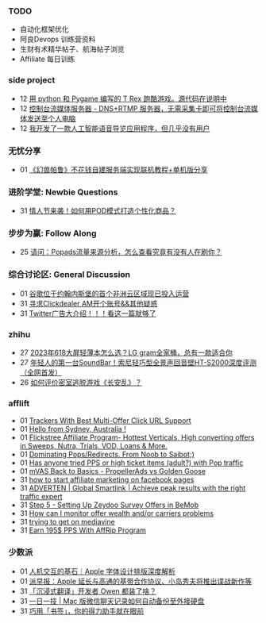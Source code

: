 ### TODO
-  自动化框架优化
-  阿良Devops 训练营资料
-  生财有术精华帖子、航海帖子浏览
-  Affiliate 每日训练

### side project
<!-- sideproject:START -->
-  12 [用 python 和 Pygame 编写的 T Rex 跑酷游戏。源代码在说明中](https://www.youtube.com/watch?v=pZySIXSelCA)
-  12 [控制台流媒体服务器 - DNS+RTMP 服务器，无需采集卡即可将控制台流媒体发送至个人电脑](https://github.com/Aioros/console-streaming-server)
-  12 [我开发了一款人工智能语音导览应用程序，但几乎没有用户](https://www.reddit.com/r/SideProject/comments/18gpp0e/ive_built_an_ai_audio_tour_app_but_have_almost_no/)<!-- sideproject:END -->


### 无忧分享
<!-- ruyo:START -->
-  01 [《幻兽帕鲁》不花钱自建服务端实现联机教程+单机版分享](https://51.ruyo.net/18604.html)<!-- ruyo:END -->

### 进阶学堂: Newbie Questions
<!-- advertcn1:START -->
-  31 [情人节来袭！如何用POD模式打造个性化商品？](https://www.advertcn.com/thread-113881-1-1.html)<!-- advertcn1:END -->

### 步步为赢: Follow Along
<!-- advertcn2:START -->
-  25 [请问：Popads流量来源分析，怎么查看究竟有没有人在刷你？](https://www.advertcn.com/thread-113807-1-1.html)<!-- advertcn2:END -->

### 综合讨论区: General Discussion
<!-- advertcn3:START -->
-  01 [谷歌位于约翰内斯堡的首个非洲云区域现已投入运营](https://www.advertcn.com/thread-113886-1-1.html)
-  31 [寻求Clickdealer AM开个账号&amp;&amp;其他疑惑](https://www.advertcn.com/thread-113884-1-1.html)
-  31 [Twitter广告大介绍！！！看这一篇就够了](https://www.advertcn.com/thread-113880-1-1.html)<!-- advertcn3:END -->


### zhihu
<!-- zhihu:START -->
-  27 [2023年618大屏轻薄本怎么选？LG gram全家桶，总有一款适合你](http://zhuanlan.zhihu.com/p/632641888?utm_campaign=rss&utm_medium=rss&utm_source=rss&utm_content=title)
-  27 [年轻人的第一台SoundBar！索尼轻巧型全景声回音壁HT-S2000深度评测（全网首发）](http://zhuanlan.zhihu.com/p/630990296?utm_campaign=rss&utm_medium=rss&utm_source=rss&utm_content=title)
-  26 [如何评价密室逃脱游戏《长安乱》？](http://www.zhihu.com/question/563950552/answer/3045961312?utm_campaign=rss&utm_medium=rss&utm_source=rss&utm_content=title)<!-- zhihu:END -->

### afflift
<!-- afflift:START -->
-  01 [Trackers With Best Multi-Offer Click URL Support](https://afflift.com/f/threads/trackers-with-best-multi-offer-click-url-support.12467/)
-  01 [Hello from Sydney, Australia !](https://afflift.com/f/threads/hello-from-sydney-australia.12568/)
-  01 [Flickstree Affiliate Program- Hottest Verticals, High converting offers in Sweeps, Nutra, Trials, VOD, Loans &amp; More.](https://afflift.com/f/threads/flickstree-affiliate-program-hottest-verticals-high-converting-offers-in-sweeps-nutra-trials-vod-loans-more.12567/)
-  01 [Dominating Pops/Redirects. From Noob to Saibot;&rpar;](https://afflift.com/f/threads/dominating-pops-redirects-from-noob-to-saibot.12496/)
-  01 [Has anyone tried PPS or high ticket items &lpar;adult?&rpar; with Pop traffic](https://afflift.com/f/threads/has-anyone-tried-pps-or-high-ticket-items-adult-with-pop-traffic.12566/)
-  01 [mVAS Back to Basics - PropellerAds vs Golden Goose](https://afflift.com/f/threads/mvas-back-to-basics-propellerads-vs-golden-goose.12558/)
-  31 [how to start affiliate marketing on facebook pages](https://afflift.com/f/threads/how-to-start-affiliate-marketing-on-facebook-pages.12565/)
-  31 [ADVERTEN | Global Smartlink | Achieve peak results with the right traffic expert](https://afflift.com/f/threads/adverten-global-smartlink-achieve-peak-results-with-the-right-traffic-expert.7526/)
-  31 [Step 5 - Setting Up Zeydoo Survey Offers in BeMob](https://afflift.com/f/threads/step-5-setting-up-zeydoo-survey-offers-in-bemob.7476/)
-  31 [How can I monitor offer wealth and/or carriers problems](https://afflift.com/f/threads/how-can-i-monitor-offer-wealth-and-or-carriers-problems.12561/)
-  31 [trying to get on mediavine](https://afflift.com/f/threads/trying-to-get-on-mediavine.12564/)
-  31 [Earn 195$ PPS With AffRip Program](https://afflift.com/f/threads/earn-195-pps-with-affrip-program.12563/)<!-- afflift:END -->

### 少数派
<!-- sspai:START -->
-  01 [人机交互的基石｜Apple 字体设计排版深度解析](https://sspai.com/post/86214)
-  01 [派早报：Apple 延长与高通的基带合作协议、小岛秀夫将推出谍战新作等](https://sspai.com/post/86222)
-  31 [「沉浸式翻译」开发者 Owen 都装了啥？](https://sspai.com/prime/story/zhuanglesha-240131)
-  31 [一日一技 | Mac 版微信聊天记录如何自动备份至外接硬盘](https://sspai.com/post/86175)
-  31 [巧用「书签」，你的得力助手就在眼前](https://sspai.com/post/85996)<!-- sspai:END -->
